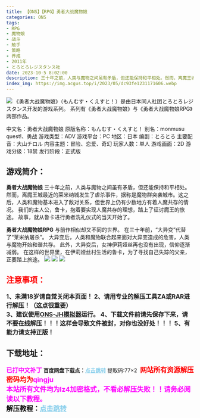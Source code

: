 ```yaml
---
title: 【ONS】【RPG】勇者大战魔物娘
categories: ONS
tags:
- RPG
- 魔物娘
- 战斗
- 触手
- 策略
- 养成
- 2011年
- とろとろレジスタンス社
date: 2023-10-5 8:02:00
description: 三十年之前，人类与魔物之间虽有矛盾，但还能保持和平相处。然而，离魔王城最近的莱米纳城发生了虐杀事件，据称是魔物群突袭城市。这之后，人类和魔物基本进入了敌对关系，但世界上仍有少数地方有着人魔共存的情况。我们的主人公，鲁卡，抱着要实现人魔共存的理想，踏上了征讨魔王的旅途。故事，就从鲁卡进行勇者洗礼仪式的当天开始了。
index_img: https://img.acgus.top/i/2023/05/dc93fe1231171606.webp
---
```

![](https://img.acgus.top/i/2023/05/dc93fe1231171606.webp)
《勇者大战魔物娘》（もんむす・くえすと！）是由日本同人社团とろとろレジスタンス开发的游戏系列。
系列有《勇者大战魔物娘》与《勇者大战魔物娘RPG》两部作品。

中文名：勇者大战魔物娘
原版名称：もんむす・くえすと！
别名：monmusu quest!、勇战
游戏类型：ADV
游戏平台：PC
地区：日本
编剧：とろとろ
主要配音：大山チロル
内容主题：冒险、恋爱、奇幻
玩家人数：单人
游戏画面：2D
游戏分级：18禁
发行阶段：正式版

## 游戏简介：
**勇者大战魔物娘**
三十年之前，人类与魔物之间虽有矛盾，但还能保持和平相处。
然而，离魔王城最近的莱米纳城发生了虐杀事件，据称是魔物群突袭城市。这之后，人类和魔物基本进入了敌对关系，但世界上仍有少数地方有着人魔共存的情况。
我们的主人公，鲁卡，抱着要实现人魔共存的理想，踏上了征讨魔王的旅途。
故事，就从鲁卡进行勇者洗礼仪式的当天开始了。

**勇者大战魔物娘RPG**
与前作相似却又不同的世界。
在三十年前，“大异变”代替了“莱米纳屠杀”。
大异变后，人类和魔物联合起来面对大异变造成的危害，人类与魔物开始和谐共存。
此外，大异变后，女神伊莉娅丝再也没有出现，信仰逐渐减弱。
在这样的世界里，在伊莉娅丝村生活的鲁卡，为了寻找自己失踪的父亲，正要踏上旅途。
![](https://img.acgus.top/i/2023/05/4410a69a89171621.webp)
![](https://img.acgus.top/i/2023/05/1936b5f5f2171616.webp)
![](https://img.acgus.top/i/2023/05/56606ae6be171610.webp)




## <font color=#FF0000 >注意事项：</font>
<font size=3><b>1、未满18岁请自觉关闭本页面！
2、请用专业的解压工具ZA或RAR进行解压！（这点很重要）           
3、建议使用[ONS-JH模拟器](https://wwi.lanzoui.com/imwAbsndlch)运行。
4、下载文件前请先保存下来，请不要在线解压！！！这样会导致文件被封，对你也没好处！！！
5、有能力请支持正版！</b></font>

## 下载地址：
<font color=#FF00FF size=3><b>已打中文补丁</b></font>
<b>百度网盘下载点：</b><a href="https://pan.baidu.com/s/1J6hN-HmQPivRq9kgv5Kh5Q?pwd=77×2" style="color: #87CEEB;"><b>点击跳转</b></a> 提取码:77×2
<a style="padding: 0" href="https://post.qingju.org/AD/"><img style="max-width:100%" src="https://img.acgus.top/i/2024/07/478f689b8021d8d499ab43d21acf137a.gif" alt=""></a>
<b><font color=#FF0000 size=4>网站所有资源解压密码均为</b></font><b><font color=#FF00FF size=4>qingju</font><font color=#FF0000 ></font></b><br><b><font color=#FF00FF size=4>本站所有文件均为lz4加密格式，不看必解压失败！！请务必阅读以下教程。</b></font><br><b><font color=#000 size=4>解压教程：</b><a href="https://post.qingju.org/tutorial/000/" style="color: #87CEEB;"><b>点击跳转</b></a>